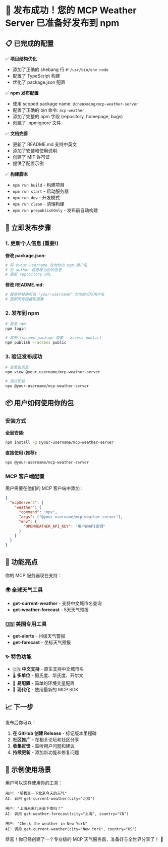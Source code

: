 # 🎉 发布成功！您的 MCP Weather Server 已准备好发布到 npm

## 📋 已完成的配置

✅ **项目结构优化**
- 添加了正确的 shebang 行 `#!/usr/bin/env node`
- 配置了 TypeScript 构建
- 优化了 package.json 配置

✅ **npm 发布配置**
- 使用 scoped package name: `@chenxming/mcp-weather-server`
- 配置了正确的 bin 命令: `mcp-weather`
- 添加了完整的 npm 字段 (repository, homepage, bugs)
- 创建了 .npmignore 文件

✅ **文档完善**
- 更新了 README.md 支持中英文
- 添加了安装和使用说明
- 创建了 MIT 许可证
- 提供了配置示例

✅ **构建脚本**
- `npm run build` - 构建项目
- `npm run start` - 启动服务器
- `npm run dev` - 开发模式
- `npm run clean` - 清理构建
- `npm run prepublishOnly` - 发布前自动构建

## 🚀 立即发布步骤

### 1. 更新个人信息 (重要!)

**修改 package.json:**
```bash
# 将 @your-username 改为你的 npm 用户名
# 将 author 信息改为你的信息
# 更新 repository URL
```

**修改 README.md:**
```bash
# 搜索并替换所有 "your-username" 为你的实际用户名
# 更新所有链接和徽章
```

### 2. 发布到 npm

```bash
# 登录 npm
npm login

# 发布 (scoped package 需要 --access public)
npm publish --access public
```

### 3. 验证发布成功

```bash
# 查看包信息
npm view @your-username/mcp-weather-server

# 测试安装
npx @your-username/mcp-weather-server
```

## 📦 用户如何使用你的包

### 安装方式

**全局安装:**
```bash
npm install -g @your-username/mcp-weather-server
```

**直接使用 (推荐):**
```bash
npx @your-username/mcp-weather-server
```

### MCP 客户端配置

用户需要在他们的 MCP 客户端中添加：

```json
{
  "mcpServers": {
    "weather": {
      "command": "npx",
      "args": ["@your-username/mcp-weather-server"],
      "env": {
        "OPENWEATHER_API_KEY": "用户的API密钥"
      }
    }
  }
}
```

## 🌟 功能亮点

你的 MCP 服务器现在支持：

### 🌍 全球天气工具
- **get-current-weather** - 支持中文城市名查询
- **get-weather-forecast** - 5天天气预报

### 🇺🇸 美国专用工具  
- **get-alerts** - 州级天气警报
- **get-forecast** - 坐标天气预报

### ✨ 特色功能
- 🇨🇳 **中文支持** - 原生支持中文城市名
- 🌡️ **多单位** - 摄氏度、华氏度、开尔文
- 🔧 **易配置** - 简单的环境变量配置
- 📱 **现代化** - 使用最新的 MCP SDK

## 📈 下一步

发布后你可以：

1. **在 GitHub 创建 Release** - 标记版本里程碑
2. **社区推广** - 在相关论坛和社区分享
3. **收集反馈** - 监听用户问题和建议  
4. **持续更新** - 添加新功能和修复问题

## 🎯 示例使用场景

用户可以这样使用你的工具：

```
用户: "帮我查一下北京今天的天气"
AI: 调用 get-current-weather(city="北京")

用户: "上海未来几天会下雨吗？"  
AI: 调用 get-weather-forecast(city="上海", country="CN")

用户: "Check the weather in New York"
AI: 调用 get-current-weather(city="New York", country="US")
```

恭喜！你已经创建了一个专业级的 MCP 天气服务器，准备好与全世界分享了！ 🎉
